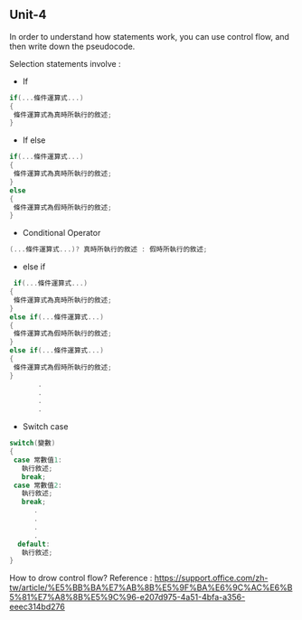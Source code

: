 ## Unit-4
In order to understand how statements work, you can use control flow, and then write down the pseudocode.

Selection statements involve :
  * If
 ```c
 if(...條件運算式...)
 {
  條件運算式為真時所執行的敘述;
 }
 ```
 
  * If else
 ```c
 if(...條件運算式...)
 {
  條件運算式為真時所執行的敘述;
 }
 else
 {
  條件運算式為假時所執行的敘述;
 }
 ```
  
  * Conditional Operator
 ```c
 (...條件運算式...)? 真時所執行的敘述 : 假時所執行的敘述;
 ```
 
  * else if
 ```c
  if(...條件運算式...)
 {
  條件運算式為真時所執行的敘述;
 }
 else if(...條件運算式...)
 {
  條件運算式為假時所執行的敘述;
 }
 else if(...條件運算式...)
 {
  條件運算式為假時所執行的敘述;
 }
        .
        .
        .
        .
 ```
 
  * Switch case
 ```c
 switch(變數)
 {
  case 常數值1:
    執行敘述;
    break;
  case 常數值2:
    執行敘述;
    break;
       .
       .
       .
       .
   default:
    執行敘述;
 }
```

How to drow control flow?
Reference : https://support.office.com/zh-tw/article/%E5%BB%BA%E7%AB%8B%E5%9F%BA%E6%9C%AC%E6%B5%81%E7%A8%8B%E5%9C%96-e207d975-4a51-4bfa-a356-eeec314bd276
